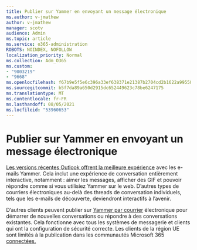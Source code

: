 ```yaml
---
title: Publier sur Yammer en envoyant un message électronique
ms.author: v-jmathew
author: v-jmathew
manager: scotv
audience: Admin
ms.topic: article
ms.service: o365-administration
ROBOTS: NOINDEX, NOFOLLOW
localization_priority: Normal
ms.collection: Adm_O365
ms.custom:
- "9003219"
- "9668"
ms.openlocfilehash: f67b9e5f5e6c396a33ef638371e21387b2704cd2b1622a9955853b46bdb702b6
ms.sourcegitcommit: b5f7da89a650d2915dc652449623c78be6247175
ms.translationtype: MT
ms.contentlocale: fr-FR
ms.lasthandoff: 08/05/2021
ms.locfileid: "53960653"
---
```

# <a name="post-to-yammer-by-sending-an-email-message"></a>Publier sur Yammer en envoyant un message électronique

[Les versions récentes Outlook offrent la meilleure expérience](https://support.microsoft.com/office/work-with-yammer-from-outlook-fd695485-225b-410f-b24a-17f971b46b25) avec les e-mails Yammer. Cela inclut une expérience de conversation entièrement interactive, notamment : aimer les messages, afficher des GIF et pouvoir répondre comme si vous utilisiez Yammer sur le web. D’autres types de courriers électroniques au-delà des threads de conversation individuels, tels que les e-mails de découverte, deviendront interactifs à l’avenir.

D’autres clients peuvent publier sur [Yammer par courrier](https://support.microsoft.com/office/new-yammer-post-to-yammer-by-sending-an-email-message-830e6825-56f6-4169-a6b9-1b3ca0cdad4d) électronique pour démarrer de nouvelles conversations ou répondre à des conversations existantes. Cela fonctionne avec tous les systèmes de messagerie et clients qui ont la configuration de sécurité correcte. Les clients de la région UE sont limités à la publication dans les communautés Microsoft 365 [connectées.](https://docs.microsoft.com/yammer/manage-yammer-groups/yammer-and-office-365-groups)
